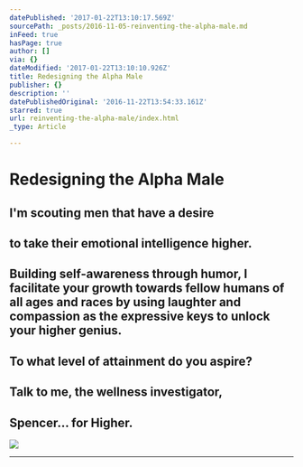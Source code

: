```yaml
---
datePublished: '2017-01-22T13:10:17.569Z'
sourcePath: _posts/2016-11-05-reinventing-the-alpha-male.md
inFeed: true
hasPage: true
author: []
via: {}
dateModified: '2017-01-22T13:10:10.926Z'
title: Redesigning the Alpha Male
publisher: {}
description: ''
datePublishedOriginal: '2016-11-22T13:54:33.161Z'
starred: true
url: reinventing-the-alpha-male/index.html
_type: Article

---
```

# Redesigning the Alpha Male

## I'm scouting men that have a desire

## to take their emotional intelligence higher.

## Building self-awareness through humor, I facilitate your growth towards fellow humans of all ages and races by using laughter and compassion as the expressive keys to unlock your higher genius.

## To what level of attainment do you aspire?

## Talk to me, the wellness investigator,

## Spencer... for Higher.
![](https://the-grid-user-content.s3-us-west-2.amazonaws.com/d95784b9-865b-432c-b745-1229e68a073b.jpg)

---